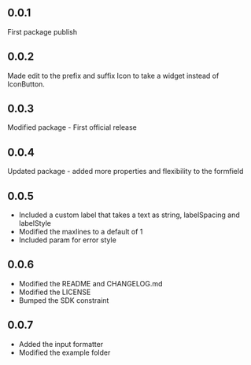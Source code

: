 ## 0.0.1
First package publish

## 0.0.2
Made edit to the prefix and suffix Icon to take a widget instead of IconButton.

## 0.0.3
Modified package - First official release

## 0.0.4
Updated package - added more properties and flexibility to the formfield

## 0.0.5
- Included a custom label that takes a text as string, labelSpacing and labelStyle
- Modified the maxlines to a default of 1
- Included param for error style

## 0.0.6
- Modified the README and CHANGELOG.md
- Modified the LICENSE
- Bumped the SDK constraint

## 0.0.7
- Added the input formatter
- Modified the example folder
